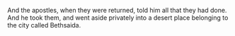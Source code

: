 And the apostles, when they were returned, told him all that they had done. And he took them, and went aside privately into a desert place belonging to the city called Bethsaida.
